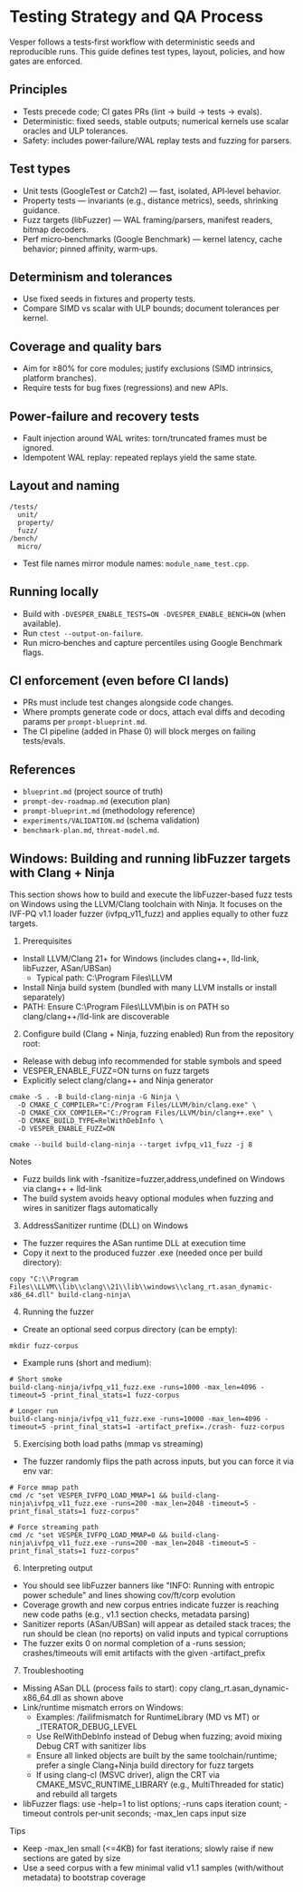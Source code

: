 # Testing Strategy and QA Process

Vesper follows a tests‑first workflow with deterministic seeds and reproducible runs. This guide defines test types, layout, policies, and how gates are enforced.

## Principles
- Tests precede code; CI gates PRs (lint → build → tests → evals).
- Deterministic: fixed seeds, stable outputs; numerical kernels use scalar oracles and ULP tolerances.
- Safety: includes power‑failure/WAL replay tests and fuzzing for parsers.

## Test types
- Unit tests (GoogleTest or Catch2) — fast, isolated, API‑level behavior.
- Property tests — invariants (e.g., distance metrics), seeds, shrinking guidance.
- Fuzz targets (libFuzzer) — WAL framing/parsers, manifest readers, bitmap decoders.
- Perf micro‑benchmarks (Google Benchmark) — kernel latency, cache behavior; pinned affinity, warm‑ups.

## Determinism and tolerances
- Use fixed seeds in fixtures and property tests.
- Compare SIMD vs scalar with ULP bounds; document tolerances per kernel.

## Coverage and quality bars
- Aim for ≥80% for core modules; justify exclusions (SIMD intrinsics, platform branches).
- Require tests for bug fixes (regressions) and new APIs.

## Power‑failure and recovery tests
- Fault injection around WAL writes: torn/truncated frames must be ignored.
- Idempotent WAL replay: repeated replays yield the same state.

## Layout and naming
```
/tests/
  unit/
  property/
  fuzz/
/bench/
  micro/
```
- Test file names mirror module names: `module_name_test.cpp`.

## Running locally
- Build with `-DVESPER_ENABLE_TESTS=ON -DVESPER_ENABLE_BENCH=ON` (when available).
- Run `ctest --output-on-failure`.
- Run micro‑benches and capture percentiles using Google Benchmark flags.

## CI enforcement (even before CI lands)
- PRs must include test changes alongside code changes.
- Where prompts generate code or docs, attach eval diffs and decoding params per `prompt-blueprint.md`.
- The CI pipeline (added in Phase 0) will block merges on failing tests/evals.

## References
- `blueprint.md` (project source of truth)
- `prompt-dev-roadmap.md` (execution plan)
- `prompt-blueprint.md` (methodology reference)
- `experiments/VALIDATION.md` (schema validation)
- `benchmark-plan.md`, `threat-model.md`.



## Windows: Building and running libFuzzer targets with Clang + Ninja

This section shows how to build and execute the libFuzzer-based fuzz tests on Windows using the LLVM/Clang toolchain with Ninja. It focuses on the IVF-PQ v1.1 loader fuzzer (ivfpq_v11_fuzz) and applies equally to other fuzz targets.

1) Prerequisites
- Install LLVM/Clang 21+ for Windows (includes clang++, lld-link, libFuzzer, ASan/UBSan)
  - Typical path: C:\\Program Files\\LLVM
- Install Ninja build system (bundled with many LLVM installs or install separately)
- PATH: Ensure C:\\Program Files\\LLVM\\bin is on PATH so clang/clang++/lld-link are discoverable

2) Configure build (Clang + Ninja, fuzzing enabled)
Run from the repository root:

- Release with debug info recommended for stable symbols and speed
- VESPER_ENABLE_FUZZ=ON turns on fuzz targets
- Explicitly select clang/clang++ and Ninja generator

```
cmake -S . -B build-clang-ninja -G Ninja \
  -D CMAKE_C_COMPILER="C:/Program Files/LLVM/bin/clang.exe" \
  -D CMAKE_CXX_COMPILER="C:/Program Files/LLVM/bin/clang++.exe" \
  -D CMAKE_BUILD_TYPE=RelWithDebInfo \
  -D VESPER_ENABLE_FUZZ=ON

cmake --build build-clang-ninja --target ivfpq_v11_fuzz -j 8
```

Notes
- Fuzz builds link with -fsanitize=fuzzer,address,undefined on Windows via clang++ + lld-link
- The build system avoids heavy optional modules when fuzzing and wires in sanitizer flags automatically

3) AddressSanitizer runtime (DLL) on Windows
- The fuzzer requires the ASan runtime DLL at execution time
- Copy it next to the produced fuzzer .exe (needed once per build directory):

```
copy "C:\\Program Files\\LLVM\\lib\\clang\\21\\lib\\windows\\clang_rt.asan_dynamic-x86_64.dll" build-clang-ninja\
```

4) Running the fuzzer
- Create an optional seed corpus directory (can be empty):
```
mkdir fuzz-corpus
```
- Example runs (short and medium):
```
# Short smoke
build-clang-ninja/ivfpq_v11_fuzz.exe -runs=1000 -max_len=4096 -timeout=5 -print_final_stats=1 fuzz-corpus

# Longer run
build-clang-ninja/ivfpq_v11_fuzz.exe -runs=10000 -max_len=4096 -timeout=5 -print_final_stats=1 -artifact_prefix=./crash- fuzz-corpus
```

5) Exercising both load paths (mmap vs streaming)
- The fuzzer randomly flips the path across inputs, but you can force it via env var:
```
# Force mmap path
cmd /c "set VESPER_IVFPQ_LOAD_MMAP=1 && build-clang-ninja\ivfpq_v11_fuzz.exe -runs=200 -max_len=2048 -timeout=5 -print_final_stats=1 fuzz-corpus"

# Force streaming path
cmd /c "set VESPER_IVFPQ_LOAD_MMAP=0 && build-clang-ninja\ivfpq_v11_fuzz.exe -runs=200 -max_len=2048 -timeout=5 -print_final_stats=1 fuzz-corpus"
```

6) Interpreting output
- You should see libFuzzer banners like "INFO: Running with entropic power schedule" and lines showing cov/ft/corp evolution
- Coverage growth and new corpus entries indicate fuzzer is reaching new code paths (e.g., v1.1 section checks, metadata parsing)
- Sanitizer reports (ASan/UBSan) will appear as detailed stack traces; the run should be clean (no reports) on valid inputs and typical corruptions
- The fuzzer exits 0 on normal completion of a -runs session; crashes/timeouts will emit artifacts with the given -artifact_prefix

7) Troubleshooting
- Missing ASan DLL (process fails to start): copy clang_rt.asan_dynamic-x86_64.dll as shown above
- Link/runtime mismatch errors on Windows:
  - Examples: /failifmismatch for RuntimeLibrary (MD vs MT) or _ITERATOR_DEBUG_LEVEL
  - Use RelWithDebInfo instead of Debug when fuzzing; avoid mixing Debug CRT with sanitizer libs
  - Ensure all linked objects are built by the same toolchain/runtime; prefer a single Clang+Ninja build directory for fuzz targets
  - If using clang-cl (MSVC driver), align the CRT via CMAKE_MSVC_RUNTIME_LIBRARY (e.g., MultiThreaded for static) and rebuild all targets
- libFuzzer flags: use -help=1 to list options; -runs caps iteration count; -timeout controls per‑unit seconds; -max_len caps input size

Tips
- Keep -max_len small (<=4KB) for fast iterations; slowly raise if new sections are gated by size
- Use a seed corpus with a few minimal valid v1.1 samples (with/without metadata) to bootstrap coverage

